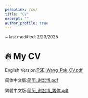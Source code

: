 ```yaml
---
permalink: /cv/
title: "CV"
excerpt: ""
author_profile: true
---
```


~ last modified: 2/23/2025

# 🔥 My CV
English Version:[TSE_Wang_Pok_CV.pdf]()

简体中文版:[简历_谢宏博.pdf]()

繁體中文版:[简历_谢宏博_繁体.pdf]()

